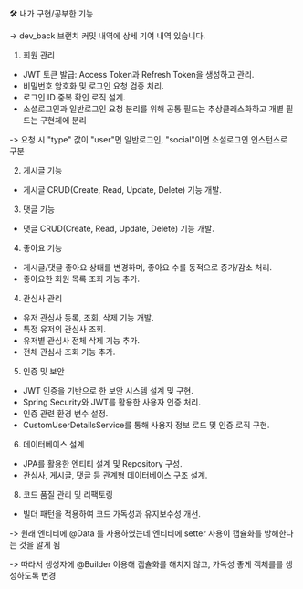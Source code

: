 🛠️ 내가 구현/공부한 기능

-> dev_back 브랜치 커밋 내역에 상세 기여 내역 있습니다.

1. 회원 관리
- JWT 토큰 발급: Access Token과 Refresh Token을 생성하고 관리.
- 비밀번호 암호화 및 로그인 요청 검증 처리.
- 로그인 ID 중복 확인 로직 설계.
- 소셜로그인과 일반로그인 요청 분리를 위해 공통 필드는 추상클래스화하고 개별 필드는 구현체에 분리

-> 요청 시 "type" 값이 "user"면 일반로그인, "social"이면 소셜로그인 인스턴스로 구분

2. 게시글 기능
- 게시글 CRUD(Create, Read, Update, Delete) 기능 개발.

3. 댓글 기능
- 댓글 CRUD(Create, Read, Update, Delete) 기능 개발.

4. 좋아요 기능
- 게시글/댓글 좋아요 상태를 변경하며, 좋아요 수를 동적으로 증가/감소 처리.
- 좋아요한 회원 목록 조회 기능 추가.

4. 관심사 관리
- 유저 관심사 등록, 조회, 삭제 기능 개발.
- 특정 유저의 관심사 조회.
- 유저별 관심사 전체 삭제 기능 추가.
- 전체 관심사 조회 기능 추가.

5. 인증 및 보안
- JWT 인증을 기반으로 한 보안 시스템 설계 및 구현.
- Spring Security와 JWT를 활용한 사용자 인증 처리.
- 인증 관련 환경 변수 설정.
- CustomUserDetailsService를 통해 사용자 정보 로드 및 인증 로직 구현.

6. 데이터베이스 설계
- JPA를 활용한 엔티티 설계 및 Repository 구성.
- 관심사, 게시글, 댓글 등 관계형 데이터베이스 구조 설계.

8. 코드 품질 관리 및 리팩토링
- 빌더 패턴을 적용하여 코드 가독성과 유지보수성 개선.

-> 원래 엔티티에 @Data 를 사용하였는데 엔티티에 setter 사용이 캡슐화를 방해한다는 것을 알게 됨

-> 따라서 생성자에 @Builder 이용해 캡슐화를 해치지 않고, 가독성 좋게 객체를를 생성하도록 변경
